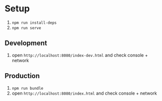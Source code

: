 # Setup
1. `npm run install-deps`
2. `npm run serve`

## Development
1. open `http://localhost:8080/index-dev.html` and check console + network

## Production
1. `npm run bundle`
2. open `http://localhost:8080/index.html` and check console + network
